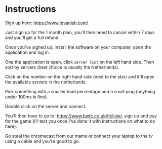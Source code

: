 # Instructions

Sign up here: https://www.ipvanish.com/

Just sign up for the 1 month plan, you'll then need to cancel within 7 days and you'll get a full refund.

Once you've signed up, install the software on your computer, open the application and log in.

One the application is open, click `server list` on the left hand side. Then sort by servers (best choice is usually the Netherlands).

Click on the number on the right hand side (next to the star) and it'll open the available servers in the netherlands.

Pick something with a smaller load percentage and a small ping (anything under 100ms is fine).

Double click on the server and connect. 

You'll then have to go to: https://www.bwfc.co.uk/ifollow/, sign up and pay for the game (i'll text you once I've done it with instructions on what to do here).

Go steal the chromecast from our mams or connect your laptop to the tv using a cable and you're good to go.
